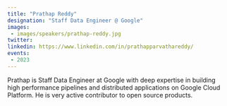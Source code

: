 ```yaml
---
title: "Prathap Reddy"
designation: "Staff Data Engineer @ Google"
images:
 - images/speakers/prathap-reddy.jpg
twitter: 
linkedin: https://www.linkedin.com/in/prathapparvathareddy/
events:
 - 2023
---
```


Prathap is Staff Data Engineer at Google with deep expertise in building high performance pipelines and distributed applications on Google Cloud Platform. He is very active contributor to open source products.